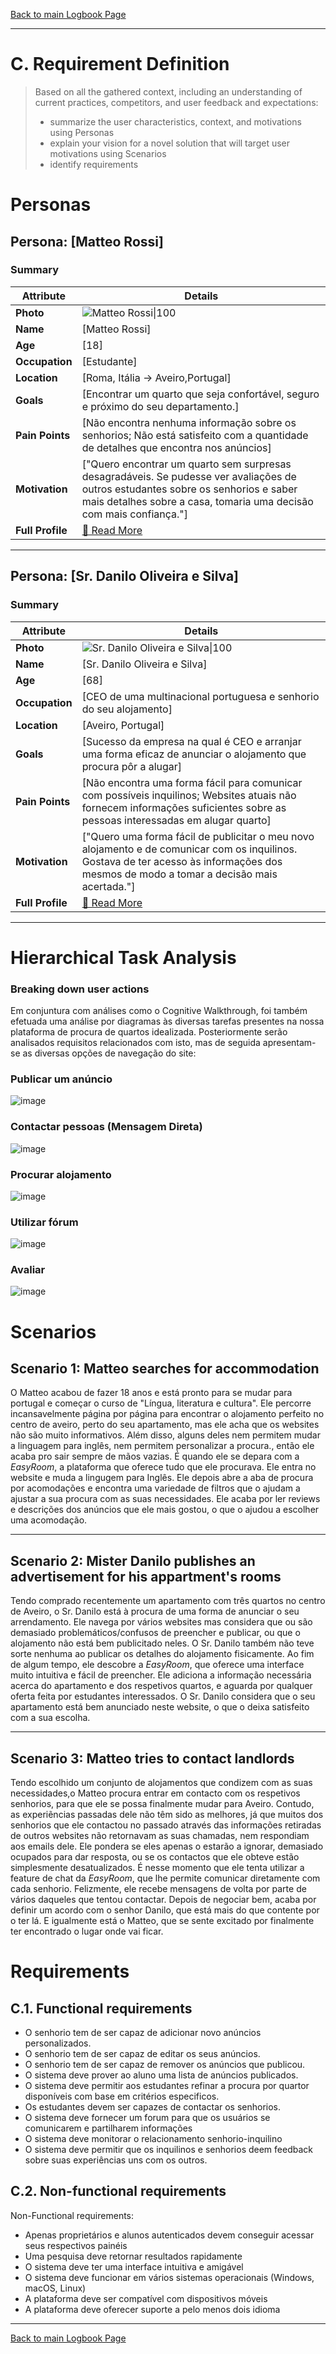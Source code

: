[Back to main Logbook Page](../hci_logbook.md)

---
# C. Requirement Definition
>	Based on all the gathered context, including an understanding of current practices, competitors, and user feedback and expectations: 
>	- summarize the user characteristics, context, and motivations using Personas
>	- explain your vision for a novel solution that will target user motivations using Scenarios
>	- identify requirements

# Personas

## Persona: [Matteo Rossi] 
### Summary 
| Attribute        | Details                                       |
| ---------------- | --------------------------------------------- |
| **Photo**        | ![Matteo Rossi\|100](personas/estudante.png)  |
| **Name**         | [Matteo Rossi]                                |
| **Age**          | [18]                                 |
| **Occupation**   | [Estudante]                           |
| **Location**     | [Roma, Itália -> Aveiro,Portugal]                               |
| **Goals**        | [Encontrar um quarto que seja confortável, seguro e próximo do seu departamento.]           |
| **Pain Points**  | [Não encontra nenhuma informação sobre os senhorios; Não está satisfeito com a quantidade de detalhes que encontra nos anúncios]              |
| **Motivation**   | ["Quero encontrar um quarto sem surpresas desagradáveis. Se pudesse ver avaliações de outros estudantes sobre os senhorios e saber mais detalhes sobre a casa, tomaria uma decisão com mais confiança."]                |
| **Full Profile** | [📄 Read More](personas/persona2_estudante.md) |

---
## Persona: [Sr. Danilo Oliveira e Silva] 
### Summary 
| Attribute        | Details                                                                                                                                                                                  |
| ---------------- | ---------------------------------------------------------------------------------------------------------------------------------------------------------------------------------------- |
| **Photo**        | ![Sr. Danilo Oliveira e Silva\|100](personas/senhorio.png)                                                                                                                               |
| **Name**         | [Sr. Danilo Oliveira e Silva]                                                                                                                                                            |
| **Age**          | [68]                                                                                                                                                                                     |
| **Occupation**   | [CEO de uma multinacional portuguesa e senhorio do seu alojamento]                                                                                                                       |
| **Location**     | [Aveiro, Portugal]                                                                                                                                                                       |
| **Goals**        | [Sucesso da empresa na qual é CEO e arranjar uma forma eficaz de anunciar o alojamento que procura pôr a alugar]                                                                         |
| **Pain Points**  | [Não encontra uma forma fácil para comunicar com possíveis inquilinos; Websites atuais não fornecem informações suficientes sobre as pessoas interessadas em alugar quarto]              |
| **Motivation**   | ["Quero uma forma fácil de publicitar o meu novo alojamento e de comunicar com os inquilinos. Gostava de ter acesso às informações dos mesmos de modo a tomar a decisão mais acertada."] |
| **Full Profile** | [📄 Read More](personas/persona1_senhorio.md)                                                                                                                                            |

---


# Hierarchical Task Analysis

### Breaking down user actions
Em conjuntura com análises como o Cognitive Walkthrough, foi também efetuada uma análise por diagramas às diversas tarefas presentes na nossa plataforma de procura de quartos idealizada. Posteriormente serão analisados requisitos relacionados com isto, mas de seguida apresentam-se as diversas opções de navegação do site:

### Publicar um anúncio

![image](https://github.com/user-attachments/assets/c92e8e62-fb5b-4ae3-a947-d568dfa7150a)



### Contactar pessoas (Mensagem Direta)

![image](https://github.com/user-attachments/assets/cce028d0-d895-4395-b151-ef1ac09a3184)



### Procurar alojamento

![image](https://github.com/user-attachments/assets/d06b65b0-4081-4a04-9977-fd3455490ed9)



### Utilizar fórum

![image](https://github.com/user-attachments/assets/b5a0301f-d730-4c7d-9fe6-22e155e1b4b0)



### Avaliar

![image](https://github.com/user-attachments/assets/e4d35ec7-d511-4376-b3e9-b521499734ef)




# Scenarios

## Scenario 1: Matteo searches for accommodation
O Matteo acabou de fazer 18 anos e está pronto para se mudar para portugal e começar o curso de "Língua, literatura e cultura".
Ele percorre incansavelmente página por página para encontrar o alojamento perfeito no centro de aveiro, perto do seu apartamento, mas ele acha que os websites não são muito informativos. Além disso, alguns deles nem permitem mudar a linguagem para inglês, nem permitem personalizar a procura., então ele acaba pro sair sempre de mãos vazias.
É quando ele se depara com a *EasyRoom*, a plataforma que oferece tudo que ele procurava.
Ele entra no website e muda a lingugem para Inglês. Ele depois abre a aba de procura por acomodações e encontra uma variedade de filtros que o ajudam a ajustar a sua procura com as suas necessidades. Ele acaba por ler reviews e descrições dos anúncios que ele mais gostou, o que o ajudou a escolher uma acomodação. 

---
## Scenario 2: Mister Danilo publishes an advertisement for his appartment's rooms

Tendo comprado recentemente um apartamento com três quartos no centro de Aveiro, o Sr. Danilo está à procura de uma forma de anunciar o seu arrendamento.
Ele navega por vários websites mas considera que ou são demasiado problemáticos/confusos de preencher e publicar, ou que o alojamento não está bem publicitado neles. O Sr. Danilo também não teve sorte nenhuma ao publicar os detalhes do alojamento fisicamente.
Ao fim de algum tempo, ele descobre a *EasyRoom*, que oferece uma interface muito intuitiva e fácil de preencher. Ele adiciona a informação necessária acerca do apartamento e dos respetivos quartos, e aguarda por qualquer oferta feita por estudantes interessados.
O Sr. Danilo considera que o seu apartamento está bem anunciado neste website, o que o deixa satisfeito com a sua escolha.

---
## Scenario 3: Matteo tries to contact landlords
Tendo escolhido um conjunto de alojamentos que condizem com as suas necessidades,o Matteo procura entrar em contacto com os respetivos senhorios, para que ele se possa finalmente mudar para Aveiro.
Contudo, as experiẽncias passadas dele não têm sido as melhores, já que muitos dos senhorios que ele contactou no passado através das informações retiradas de outros websites não retornavam as suas chamadas, nem respondiam aos emails dele. Ele pondera se eles apenas o estarão a ignorar, demasiado ocupados para dar resposta, ou se os contactos que ele obteve estão simplesmente desatualizados.
É nesse momento que ele tenta utilizar a feature de chat da *EasyRoom*, que lhe permite comunicar diretamente com cada senhorio. Felizmente, ele recebe mensagens de volta por parte de vários daqueles que tentou contactar. Depois de negociar bem, acaba por definir um acordo com o senhor Danilo, que está mais do que contente por o ter lá. E igualmente está o Matteo, que se sente excitado por finalmente ter encontrado o lugar onde vai ficar.


# Requirements

## C.1. Functional requirements
- O senhorio tem de ser capaz de adicionar novo anúncios personalizados.
- O senhorio tem de ser capaz de editar os seus anúncios.
- O senhorio tem de ser capaz de remover os anúncios que publicou. 
- O sistema deve prover ao aluno uma lista de anúncios publicados.
- O sistema deve permitir aos estudantes refinar a procura por quartor disponíveis com base em critérios especificos.
- Os estudantes devem ser capazes de contactar os senhorios.
- O sistema deve fornecer um forum para que os usuários se comunicarem e partilharem informações 
- O sistema deve monitorar o relacionamento senhorio-inquilino
- O sistema deve permitir que os inquilinos e senhorios deem feedback sobre suas experiências uns com os outros.


## C.2. Non-functional requirements
Non-Functional requirements:
- Apenas proprietários e alunos autenticados devem conseguir acessar seus respectivos painéis
- Uma pesquisa deve retornar resultados rapidamente
- O sistema deve ter uma interface intuitiva e amigável
- O sistema deve funcionar em vários sistemas operacionais (Windows, macOS, Linux)
- A plataforma deve ser compatível com dispositivos móveis
- A plataforma deve oferecer suporte a pelo menos dois idioma

---
[Back to main Logbook Page](hci_logbook.md)

